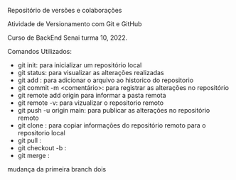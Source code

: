 ﻿Repositório de versões e colaborações

Atividade de Versionamento com Git e GitHub

Curso de BackEnd Senai turma 10, 2022.

Comandos Utilizados:

- git init: para inicializar um repositório local
- git status: para visualizar as alterações realizadas
- git add <nome arquivo>: para adicionar o arquivo ao historico do repositorio
- git commit -m <comentário>: para registrar as alterações no repositório 
- git remote add origin <destino>  para informar a pasta remota
- git remote -v: para vizualizar o repositorio remoto
- git push -u origin main: para publicar as alterações no repositório remoto
- git clone <URL> : para copiar informações do repositório remoto para o repositorio local
- git pull :
- git checkout -b :
- git merge :


mudança da primeira branch dois